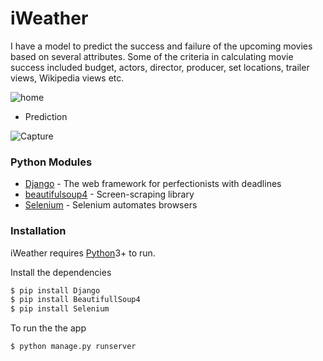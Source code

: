 # iWeather
I have a model to predict the success and failure of the upcoming movies based on several attributes. Some of the criteria in calculating movie success included budget, actors, director, producer, set locations, trailer views, Wikipedia views etc.

  
  
![home](https://user-images.githubusercontent.com/16235332/56219920-5edf7680-6089-11e9-8e33-e7fd4ecde2bc.PNG)

- Prediction

![Capture](https://user-images.githubusercontent.com/16235332/56220154-cbf30c00-6089-11e9-8c61-91d3d0498a32.PNG)



### Python Modules


* [Django](https://www.djangoproject.com/) - The web framework for perfectionists with deadlines
* [beautifulsoup4](https://pypi.python.org/pypi/beautifulsoup4) - Screen-scraping library
* [Selenium](https://www.seleniumhq.org/) - Selenium automates browsers



### Installation

iWeather requires [Python](https://python.org)3+ to run.

Install the dependencies 

```sh
$ pip install Django
$ pip install BeautifullSoup4
$ pip install Selenium
```
To run the the app
```sh
$ python manage.py runserver
```
